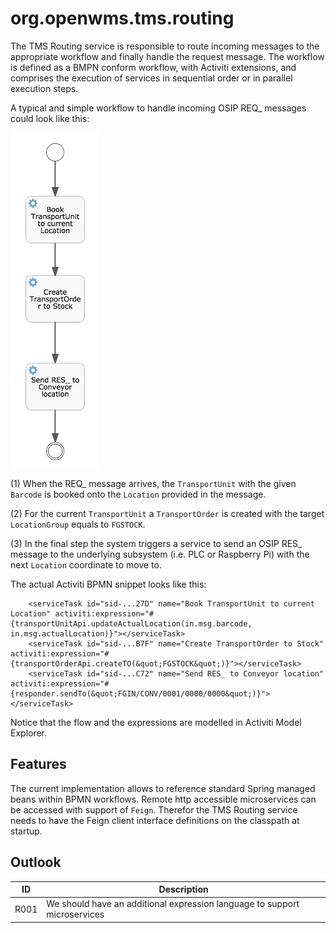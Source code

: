 # org.openwms.tms.routing

The TMS Routing service is responsible to route incoming messages to the
appropriate workflow and finally handle the request message. The workflow
is defined as a BMPN conform workflow, with Activiti extensions, and
comprises the execution of services in sequential order or in parallel
execution steps.

A typical and simple workflow to handle incoming OSIP REQ_ messages
could look like this:

![Workflow][1]
 
(1) When the REQ_ message arrives, the `TransportUnit` with the given
`Barcode` is booked onto the `Location` provided in the message.

(2) For the current `TransportUnit` a `TransportOrder` is created with
the target `LocationGroup` equals to `FGSTOCK`.

(3) In the final step the system triggers a service to send an OSIP RES_
message to the underlying subsystem (i.e. PLC or Raspberry Pi) with the
next `Location` coordinate to move to.

The actual Activiti BPMN snippet looks like this:

```
    <serviceTask id="sid-...27D" name="Book TransportUnit to current Location" activiti:expression="#{transportUnitApi.updateActualLocation(in.msg.barcode, in.msg.actualLocation)}"></serviceTask>
    <serviceTask id="sid-...B7F" name="Create TransportOrder to Stock" activiti:expression="#{transportOrderApi.createTO(&quot;FGSTOCK&quot;)}"></serviceTask>
    <serviceTask id="sid-...C72" name="Send RES_ to Conveyor location" activiti:expression="#{responder.sendTo(&quot;FGIN/CONV/0001/0000/0000&quot;)}"></serviceTask>
```

Notice that the flow and the expressions are modelled in Activiti
Model Explorer.

## Features

The current implementation allows to reference standard Spring managed
beans within BPMN workflows. Remote http accessible microservices can
be accessed with support of `Feign`. Therefor the TMS Routing service
needs to have the Feign client interface definitions on the classpath at
startup.

## Outlook

ID | Description
---- | -----------
R001 | We should have an additional expression language to support microservices

[1]: src/docs/res/workflow.png

